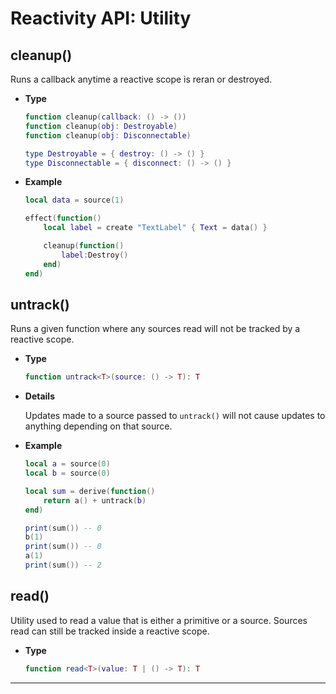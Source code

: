 # Reactivity API: Utility

## cleanup()

Runs a callback anytime a reactive scope is reran or destroyed.

- **Type**

    ```lua
    function cleanup(callback: () -> ())
    function cleanup(obj: Destroyable)
    function cleanup(obj: Disconnectable)

    type Destroyable = { destroy: () -> () }
    type Disconnectable = { disconnect: () -> () }
    ```

- **Example**

    ```lua
    local data = source(1)

    effect(function()
        local label = create "TextLabel" { Text = data() }

        cleanup(function()
            label:Destroy()
        end)
    end)
    ```

## untrack()

Runs a given function where any sources read will not be tracked by a reactive
scope.

- **Type**

    ```lua
    function untrack<T>(source: () -> T): T
    ```

- **Details**

    Updates made to a source passed to `untrack()` will not cause updates to
    anything depending on that source.

- **Example**

    ```lua
    local a = source(0)
    local b = source(0)

    local sum = derive(function()
        return a() + untrack(b)
    end)

    print(sum()) -- 0
    b(1)
    print(sum()) -- 0
    a(1)
    print(sum()) -- 2
    ```

## read()

Utility used to read a value that is either a primitive or a source. Sources
read can still be tracked inside a reactive scope.

- **Type**

    ```lua
    function read<T>(value: T | () -> T): T
    ```

--------------------------------------------------------------------------------
